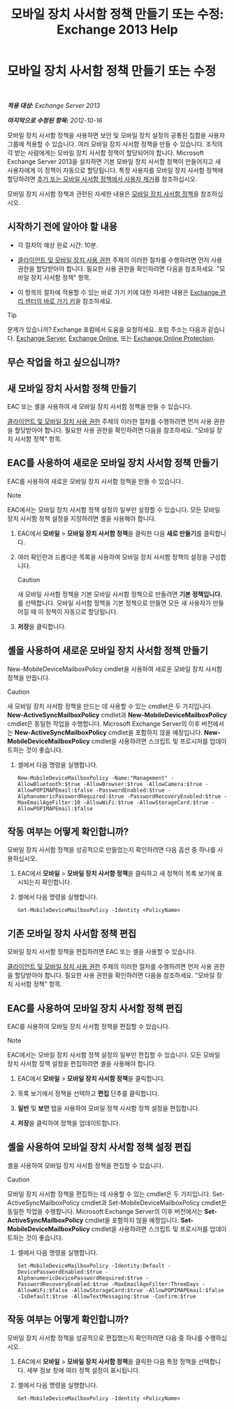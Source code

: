 ﻿---
title: '모바일 장치 사서함 정책 만들기 또는 수정: Exchange 2013 Help'
TOCTitle: 모바일 장치 사서함 정책 만들기 또는 수정
ms:assetid: b4a37a81-25e3-40ff-a18a-a62ae4493635
ms:mtpsurl: https://technet.microsoft.com/ko-kr/library/Bb124315(v=EXCHG.150)
ms:contentKeyID: 50483967
ms.date: 05/22/2018
mtps_version: v=EXCHG.150
ms.translationtype: MT
---

# 모바일 장치 사서함 정책 만들기 또는 수정

 

_<strong>적용 대상:</strong> Exchange Server 2013_

_<strong>마지막으로 수정된 항목:</strong> 2012-10-16_

모바일 장치 사서함 정책을 사용하면 보안 및 모바일 장치 설정의 공통된 집합을 사용자 그룹에 적용할 수 있습니다. 여러 모바일 장치 사서함 정책을 만들 수 있습니다. 조직의 각 받는 사람에게는 모바일 장치 사서함 정책이 할당되어야 합니다. Microsoft Exchange Server 2013을 설치하면 기본 모바일 장치 사서함 정책이 만들어지고 새 사용자에게 이 정책이 자동으로 할당됩니다. 특정 사용자를 모바일 장치 사서함 정책에 할당하려면 [추가 또는 모바일 사서함 정책에서 사용자 제거](add-or-remove-users-from-a-mobile-mailbox-policy-exchange-2013-help.md)를 참조하십시오.

모바일 장치 사서함 정책과 관련된 자세한 내용은 [모바일 장치 사서함 정책](mobile-device-mailbox-policies-exchange-2013-help.md)을 참조하십시오.

## 시작하기 전에 알아야 할 내용

  - 각 절차의 예상 완료 시간: 10분.

  - [클라이언트 및 모바일 장치 사용 권한](clients-and-mobile-devices-permissions-exchange-2013-help.md) 주제의 이러한 절차를 수행하려면 먼저 사용 권한을 할당받아야 합니다. 필요한 사용 권한을 확인하려면 다음을 참조하세요. "모바일 장치 사서함 정책" 항목.

  - 이 항목의 절차에 적용할 수 있는 바로 가기 키에 대한 자세한 내용은 [Exchange 관리 센터의 바로 가기 키](keyboard-shortcuts-in-the-exchange-admin-center-exchange-online-protection-help.md)을 참조하세요.


> [!TIP]
> 문제가 있습니까? Exchange 포럼에서 도움을 요청하세요. 포럼 주소는 다음과 같습니다. <A href="https://go.microsoft.com/fwlink/p/?linkid=60612">Exchange Server</A>, <A href="https://go.microsoft.com/fwlink/p/?linkid=267542">Exchange Online</A>, 또는 <A href="https://go.microsoft.com/fwlink/p/?linkid=285351">Exchange Online Protection</A>.



## 무슨 작업을 하고 싶으십니까?

## 새 모바일 장치 사서함 정책 만들기

EAC 또는 셸을 사용하여 새 모바일 장치 사서함 정책을 만들 수 있습니다.

[클라이언트 및 모바일 장치 사용 권한](clients-and-mobile-devices-permissions-exchange-2013-help.md) 주제의 이러한 절차를 수행하려면 먼저 사용 권한을 할당받아야 합니다. 필요한 사용 권한을 확인하려면 다음을 참조하세요. "모바일 장치 사서함 정책" 항목.

## EAC를 사용하여 새로운 모바일 장치 사서함 정책 만들기

EAC를 사용하여 새로운 모바일 장치 사서함 정책을 만들 수 있습니다.


> [!NOTE]
> EAC에서는 모바일 장치 사서함 정책 설정의 일부만 설정할 수 있습니다. 모든 모바일 장치 사서함 정책 설정을 지정하려면 셸을 사용해야 합니다.



1.  EAC에서 <strong>모바일</strong> \> <strong>모바일 장치 사서함 정책</strong>을 클릭한 다음 <strong>새로 만들기</strong>를 클릭합니다.

2.  여러 확인란과 드롭다운 목록을 사용하여 모바일 장치 사서함 정책의 설정을 구성합니다.
    
    > [!CAUTION]
    > 새 모바일 사서함 정책을 기본 모바일 사서함 정책으로 만들려면 <strong>기본 정책입니다.</strong>를 선택합니다. 모바일 사서함 정책을 기본 정책으로 만들면 모든 새 사용자가 만들어질 때 이 정책이 자동으로 할당됩니다.


3.  <strong>저장</strong>을 클릭합니다.

## 셸을 사용하여 새로운 모바일 장치 사서함 정책 만들기

New-MobileDeviceMailboxPolicy cmdlet을 사용하여 새로운 모바일 장치 사서함 정책을 만듭니다.

> [!CAUTION]
> 새 모바일 장치 사서함 정책을 만드는 데 사용할 수 있는 cmdlet은 두 가지입니다. <strong>New-ActiveSyncMailboxPolicy</strong> cmdlet과 <strong>New-MobileDeviceMailboxPolicy</strong> cmdlet은 동일한 작업을 수행합니다. Microsoft Exchange Server의 이후 버전에서는 <strong>New-ActiveSyncMailboxPolicy</strong> cmdlet을 포함하지 않을 예정입니다. <strong>New-MobileDeviceMailboxPolicy</strong> cmdlet을 사용하려면 스크립트 및 프로시저를 업데이트하는 것이 좋습니다.


1.  셸에서 다음 명령을 실행합니다.
    
        New-MobileDeviceMailboxPolicy -Name:"Management" -AllowBluetooth:$true -AllowBrowser:$true -AllowCamera:$true -AllowPOPIMAPEmail:$false -PasswordEnabled:$true -AlphanumericPasswordRequired:$true -PasswordRecoveryEnabled:$true -MaxEmailAgeFilter:10 -AllowWiFi:$true -AllowStorageCard:$true -AllowPOPIMAPEmail:$false

## 작동 여부는 어떻게 확인합니까?

모바일 장치 사서함 정책을 성공적으로 만들었는지 확인하려면 다음 옵션 중 하나를 사용하십시오.

1.  EAC에서 <strong>모바일</strong> \> <strong>모바일 장치 사서함 정책</strong>을 클릭하고 새 정책이 목록 보기에 표시되는지 확인합니다.

2.  셸에서 다음 명령을 실행합니다.
    
        Get-MobileDeviceMailboxPolicy -Identity <PolicyName> 

## 기존 모바일 장치 사서함 정책 편집

모바일 장치 사서함 정책을 편집하려면 EAC 또는 셸을 사용할 수 있습니다.

[클라이언트 및 모바일 장치 사용 권한](clients-and-mobile-devices-permissions-exchange-2013-help.md) 주제의 이러한 절차를 수행하려면 먼저 사용 권한을 할당받아야 합니다. 필요한 사용 권한을 확인하려면 다음을 참조하세요. "모바일 장치 사서함 정책" 항목.

## EAC를 사용하여 모바일 장치 사서함 정책 편집

EAC를 사용하여 모바일 장치 사서함 정책을 편집할 수 있습니다.


> [!NOTE]
> EAC에서는 모바일 장치 사서함 정책 설정의 일부만 편집할 수 있습니다. 모든 모바일 장치 사서함 정책 설정을 편집하려면 셸을 사용해야 합니다.



1.  EAC에서 <strong>모바일</strong> \> <strong>모바일 장치 사서함 정책</strong>을 클릭합니다.

2.  목록 보기에서 정책을 선택하고 <strong>편집</strong> 단추를 클릭합니다.

3.  <strong>일반</strong> 및 <strong>보안</strong> 탭을 사용하여 모바일 정책 사서함 정책 설정을 편집합니다.

4.  <strong>저장</strong>을 클릭하여 정책을 업데이트합니다.

## 셸을 사용하여 모바일 장치 사서함 정책 설정 편집

셸을 사용하여 모바일 장치 사서함 정책을 편집할 수 있습니다.

> [!CAUTION]
> 모바일 장치 사서함 정책을 편집하는 데 사용할 수 있는 cmdlet은 두 가지입니다. Set-ActiveSyncMailboxPolicy cmdlet과 Set-MobileDeviceMailboxPolicy cmdlet은 동일한 작업을 수행합니다. Microsoft Exchange Server의 이후 버전에서는 <strong>Set-ActiveSyncMailboxPolicy</strong> cmdlet을 포함하지 않을 예정입니다. <strong>Set-MobileDeviceMailboxPolicy</strong> cmdlet을 사용하려면 스크립트 및 프로시저를 업데이트하는 것이 좋습니다.


1.  셸에서 다음 명령을 실행합니다.
    
        Set-MobileDeviceMailboxPolicy -Identity:Default -DevicePasswordEnabled:$true -AlphanumericDevicePasswordRequired:$true -PasswordRecoveryEnabled:$true -MaxEmailAgeFilter:ThreeDays -AllowWiFi:$false -AllowStorageCard:$true -AllowPOPIMAPEmail:$false -IsDefault:$true -AllowTextMessaging:$true -Confirm:$true

## 작동 여부는 어떻게 확인합니까?

모바일 장치 사서함 정책을 성공적으로 편집했는지 확인하려면 다음 중 하나를 수행하십시오.

1.  EAC에서 <strong>모바일</strong> \> <strong>모바일 장치 사서함 정책</strong>을 클릭한 다음 특정 정책을 선택합니다. 세부 정보 창에 여러 정책 설정이 표시됩니다.

2.  셸에서 다음 명령을 실행합니다.
    
        Get-MobileDeviceMailboxPolicy -Identity <PolicyName>

